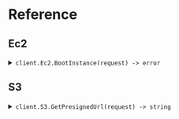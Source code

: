 # Reference
## Ec2
<details><summary><code>client.Ec2.BootInstance(request) -> error</code></summary>
<dl>
<dd>

#### 🔌 Usage

<dl>
<dd>

<dl>
<dd>

```go
client.Ec2.BootInstance(
        context.TODO(),
        &fern.BootInstanceRequest{
            Size: "size",
        },
    )
}
```
</dd>
</dl>
</dd>
</dl>

#### ⚙️ Parameters

<dl>
<dd>

<dl>
<dd>

**size:** `string` 
    
</dd>
</dl>
</dd>
</dl>


</dd>
</dl>
</details>

## S3
<details><summary><code>client.S3.GetPresignedUrl(request) -> string</code></summary>
<dl>
<dd>

#### 🔌 Usage

<dl>
<dd>

<dl>
<dd>

```go
client.S3.GetPresignedUrl(
        context.TODO(),
        &fern.GetPresignedUrlRequest{
            S3Key: "s3Key",
        },
    )
}
```
</dd>
</dl>
</dd>
</dl>

#### ⚙️ Parameters

<dl>
<dd>

<dl>
<dd>

**s3Key:** `string` 
    
</dd>
</dl>
</dd>
</dl>


</dd>
</dl>
</details>
